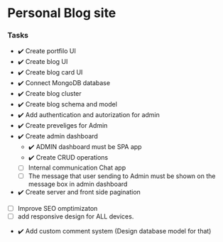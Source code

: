 # Personal Blog site


### Tasks
- ✔️ Create portfilo UI 
- ✔️ Create blog UI
- ✔️ Create blog card UI
- ✔️ Connect MongoDB database
- ✔️ Create blog cluster
- ✔️ Create blog schema and model 
- ✔️ Add authentication and autorization for admin
- ✔️ Create preveliges for Admin
- ✔️ Create admin dashboard
  - ✔️ ADMIN dashboard must be SPA app
  - ✔️ Create CRUD operations
  - [ ] Internal communication Chat app
  - [ ] The message that user sending to Admin must be shown on the message box in admin dashboard
- ✔️ Create server and front side pagination
- [ ] Improve SEO omptimizaton
- [ ] add responsive design for ALL devices.
- ✔️ Add custom comment system (Design database model for that)


    




